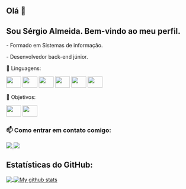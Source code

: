 
##  Olá 👋
##  Sou Sérgio Almeida. Bem-vindo ao meu perfil.
<p>- Formado em Sistemas de informação.</p>
<p>- Desenvolvedor back-end júnior.</p>

<p>🔭 Linguagens:</p>
<p>
  
<img height="30" width="40"  src="https://cdn.jsdelivr.net/gh/devicons/devicon/icons/html5/html5-original.svg" />
<img height="30" width="40"  src="https://cdn.jsdelivr.net/gh/devicons/devicon/icons/css3/css3-original.svg" />
<img height="30" width="40"  src="https://cdn.jsdelivr.net/gh/devicons/devicon/icons/javascript/javascript-original.svg" />
<img height="30" width="40"  src="https://cdn.jsdelivr.net/gh/devicons/devicon/icons/bootstrap/bootstrap-plain.svg" />
<img height="30" width="40"  src="https://cdn.jsdelivr.net/gh/devicons/devicon/icons/php/php-plain.svg" />
<img height="30" width="40"  src="https://cdn.jsdelivr.net/gh/devicons/devicon/icons/postgresql/postgresql-plain.svg" />

</p>

<p>🔭 Objetivos:</p>

<p>
<img height="30" width="40" src="https://cdn.jsdelivr.net/gh/devicons/devicon/icons/react/react-original.svg" />
<img height="30" width="40" src="https://cdn.jsdelivr.net/gh/devicons/devicon/icons/nodejs/nodejs-original.svg" />

</p>

###  📫 Como entrar em contato comigo:

<p>
  <a href="https://www.linkedin.com/in/sergioalmeidaa" rel="nofollow">
    <img src = "https://img.shields.io/badge/linkedin%20-%230077B5.svg?&style=for-the-badge&logo=linkedin&logoColor=white" />
  </a> 
  <a href="mailto:sergioalmeidaa00@gmail.com">
    <img src = "https://img.shields.io/badge/Gmail-D14836?style=for-the-badge&logo=gmail&logoColor=white" />
  </a>
</p>

##  Estatísticas do GitHub:  
<a href="https://github.com/anuraghazra/github-readme-stats">
  <! - Altere o `github-readme-stats.anuraghazra1.vercel.app` para` github-readme-stats.vercel.app`   ->
  <img align = "center" src = "https://github-readme-stats.vercel.app/api/top-langs/?username=sergioalmeida00&langs_count=6&theme=dark" />
</a>
<a href="https://github.com/anuraghazra/github-readme-stats">
  <img align = "center" src = "https://github-readme-stats.anuraghazra1.vercel.app/api?username=sergioalmeida00&show_icons=true&line_height=27&include_all_commits=true&theme=dark" alt = "My github stats" />

